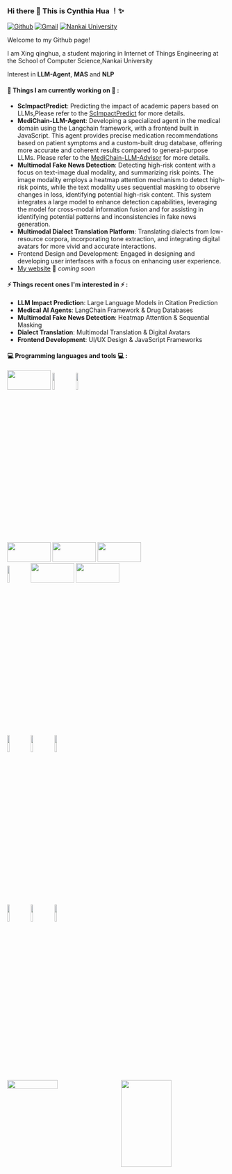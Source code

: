 ### Hi there 👋 This is Cynthia Hua ！✨ 

<!--
**1Reminding/1Reminding** is a ✨ _special_ ✨ repository because its `README.md` (this file) appears on your GitHub profile.

Here are some ideas to get you started:

- 🔭 I’m currently working on ...
- 🌱 I’m currently learning ...
- 👯 I’m looking to collaborate on ...
- 🤔 I’m looking for help with ...
- 💬 Ask me about ...
- 📫 How to reach me: ...
- 😄 Pronouns: ...
- ⚡ Fun fact: ...
-->
 
[![Github](https://img.shields.io/badge/-Github-000?style=flat&logo=Github&logoColor=white)](https://github.com/1Reminding)
[![Gmail](https://img.shields.io/badge/-Gmail-c14438?style=flat&logo=Gmail&logoColor=white)](mailto:w00wayKwong@gmail.com)
[![Nankai University](https://img.shields.io/badge/Nankai%20Uni.%20Mail-7E0C6E?style=flat&logoColor=white)](mailto:xingqinghua@mail.nankai.edu.cn)
 
Welcome to my Github page! 

I am Xing qinghua, a student majoring in Internet of Things Engineering at the School of Computer Science,Nankai University

Interest in **LLM-Agent**, **MAS** and **NLP** 

#### 🌱 Things I am currently working on 🌱 : 
- **ScImpactPredict**: Predicting the impact of academic papers based on LLMs,Please refer to the [ScImpactPredict](https://github.com/1Reminding/ScImpactPredict) for more details.
- **MediChain-LLM-Agent**: Developing a specialized agent in the medical domain using the Langchain framework, with a frontend built in JavaScript. This agent provides precise medication recommendations based on patient symptoms and a custom-built drug database, offering more accurate and coherent results compared to general-purpose LLMs. Please refer to the [MediChain-LLM-Advisor](https://github.com/1Reminding/MediChain-LLM-Advisor) for more details.
- **Multimodal Fake News Detection**: Detecting high-risk content with a focus on text-image dual modality, and summarizing risk points. The image modality employs a heatmap attention mechanism to detect high-risk points, while the text modality uses sequential masking to observe changes in loss, identifying potential high-risk content. This system integrates a large model to enhance detection capabilities, leveraging the model for cross-modal information fusion and for assisting in identifying potential patterns and inconsistencies in fake news generation.
- **Multimodal Dialect Translation Platform**: Translating dialects from low-resource corpora, incorporating tone extraction, and integrating digital avatars for more vivid and accurate interactions.
- Frontend Design and Development: Engaged in designing and developing user interfaces with a focus on enhancing user experience. 
- [My website](https://1Reminding.github.io) 🚀 *coming soon*

#### ⚡ Things recent ones I'm interested in ⚡ : 
- **LLM Impact Prediction**: Large Language Models in Citation Prediction
- **Medical AI Agents**: LangChain Framework & Drug Databases
- **Multimodal Fake News Detection**: Heatmap Attention & Sequential Masking
- **Dialect Translation**: Multimodal Translation & Digital Avatars
- **Frontend Development**: UI/UX Design & JavaScript Frameworks

#### :computer: Programming languages and tools :computer: : 
<p>
<code><img width="100" height="45" src="https://www.vectorlogo.zone/logos/pytorch/pytorch-ar21.svg"></code>
<code><img width="10%" src="https://www.vectorlogo.zone/logos/python/python-ar21.svg"></code>
<code><img width="10%" src="https://www.vectorlogo.zone/logos/tensorflow/tensorflow-ar21.svg"></code>
<br />
<code><img width="100" height="45" src="https://www.vectorlogo.zone/logos/java/java-ar21.svg"></code>
<code><img width="100" height="45" src="https://www.vectorlogo.zone/logos/vuejs/vuejs-ar21.svg"></code>
<code><img width="100" height="45" src="https://www.vectorlogo.zone/logos/mysql/mysql-ar21.svg"></code>
<br />
<code><img width="10%" src="https://www.vectorlogo.zone/logos/ubuntu/ubuntu-ar21.svg"></code>
<code><img width="100" height="45" src="https://www.vectorlogo.zone/logos/linux/linux-ar21.svg"></code>
<code><img width="100" height="45" src="https://www.vectorlogo.zone/logos/qtio/qtio-ar21.svg"></code>
<br />
<code><img width="10%" src="https://www.vectorlogo.zone/logos/git-scm/git-scm-ar21.svg"></code>
<code><img width="10%" src="https://www.vectorlogo.zone/logos/virtualbox/virtualbox-ar21.svg"></code>
<code><img width="10%" src="https://www.vectorlogo.zone/logos/visualstudio_code/visualstudio_code-ar21.svg"></code>
<br />
<code><img width="10%" src="https://www.vectorlogo.zone/logos/reactjs/reactjs-ar21.svg"></code>
<code><img width="10%" src="https://www.vectorlogo.zone/logos/w3_css/w3_css-ar21.svg"></code>
<code><img width="10%" src="https://www.vectorlogo.zone/logos/broccolijs/broccolijs-ar21.svg"></code>
</p>
<div style="display: flex; justify-content: space-between;">
    <!-- 第一个框 -->
    <img width="48%" src="https://github-readme-stats.vercel.app/api?username=1Reminding&show_icons=true&hide_border=true" />
    <!-- 第二个框 -->
    <img width="48%" style="font-size: 12px; line-height: 1.2; height: 200px;" src="https://github-readme-stats.vercel.app/api/top-langs/?username=1Reminding&hide_langs_below=1&layout=compact&hide_border=true" />
</div>



















